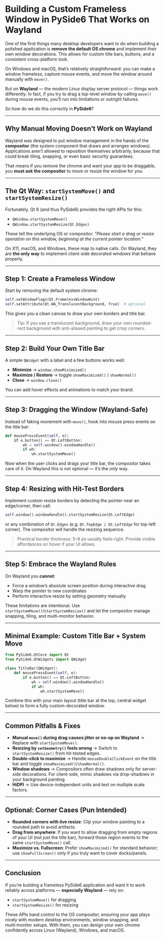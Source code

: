 # Building a Custom Frameless Window in PySide6 That Works on Wayland

One of the first things many desktop developers want to do when building a polished application is **remove the default OS chrome** and implement their own window decorations. This allows for custom title bars, buttons, and a consistent cross-platform look.

On Windows and macOS, that’s relatively straightforward: you can make a window frameless, capture mouse events, and move the window around manually with `move()`.

But on **Wayland** — the modern Linux display server protocol — things work differently. In fact, if you try to drag a top-level window by calling `move()` during mouse events, you’ll run into limitations or outright failures.

So how do we do this correctly in **PySide6**?

---

## Why Manual Moving Doesn’t Work on Wayland

Wayland was designed to put window management in the hands of the **compositor** (the system component that draws and arranges windows). Applications aren’t allowed to reposition themselves arbitrarily, because that could break tiling, snapping, or even basic security guarantees.

That means if you remove the chrome and want your app to be draggable, you **must ask the compositor** to move or resize the window for you.

---

## The Qt Way: `startSystemMove()` and `startSystemResize()`

Fortunately, Qt 6 (and thus PySide6) provides the right APIs for this:

* `QWindow.startSystemMove()`
* `QWindow.startSystemResize(Qt.Edges)`

These tell the underlying OS or compositor:
*"Please start a drag or resize operation on this window, beginning at the current pointer location."*

On X11, macOS, and Windows, these map to native calls. On Wayland, they are **the only way** to implement client-side decorated windows that behave properly.

---

## Step 1: Create a Frameless Window

Start by removing the default system chrome:

```python
self.setWindowFlags(Qt.FramelessWindowHint)
self.setAttribute(Qt.WA_TranslucentBackground, True)  # optional
```

This gives you a clean canvas to draw your own borders and title bar.

> Tip: If you use a translucent background, draw your own rounded-rect background with anti-aliased painting to get crisp corners.

---

## Step 2: Build Your Own Title Bar

A simple `QWidget` with a label and a few buttons works well:

* **Minimize** → `window.showMinimized()`
* **Maximize / Restore** → toggle `showMaximized()` / `showNormal()`
* **Close** → `window.close()`

You can add hover effects and animations to match your brand.

---

## Step 3: Dragging the Window (Wayland-Safe)

Instead of faking movement with `move()`, hook into mouse press events on the title bar:

```python
def mousePressEvent(self, e):
    if e.button() == Qt.LeftButton:
        wh = self.window().windowHandle()
        if wh:
            wh.startSystemMove()
```

Now when the user clicks and drags your title bar, the compositor takes care of it. On Wayland this is not optional — it’s the *only* way.

---

## Step 4: Resizing with Hit-Test Borders

Implement custom resize borders by detecting the pointer near an edge/corner, then call:

```python
self.window().windowHandle().startSystemResize(Qt.LeftEdge)
```

or any combination of `Qt.Edges` (e.g. `Qt.TopEdge | Qt.LeftEdge` for top-left corner). The compositor will handle the resizing sequence.

> Practical border thickness: 5–8 px usually feels right. Provide visible affordances on hover if your UI allows.

---

## Step 5: Embrace the Wayland Rules

On Wayland you **cannot**:

* Force a window’s absolute screen position during interactive drag
* Warp the pointer to new coordinates
* Perform interactive resize by setting geometry manually

These limitations are intentional. Use `startSystemMove()`/`startSystemResize()` and let the compositor manage snapping, tiling, and multi-monitor behavior.

---

## Minimal Example: Custom Title Bar + System Move

```python
from PySide6.QtCore import Qt
from PySide6.QtWidgets import QWidget

class TitleBar(QWidget):
    def mousePressEvent(self, e):
        if e.button() == Qt.LeftButton:
            wh = self.window().windowHandle()
            if wh:
                wh.startSystemMove()
```

Combine this with your main layout (title bar at the top, central widget below) to form a fully custom-decorated window.

---

## Common Pitfalls & Fixes

* **Manual `move()` during drag causes jitter or no-op on Wayland** → Replace with `startSystemMove()`.
* **Resizing by `setGeometry()` feels wrong** → Switch to `startSystemResize()` from hit-tested edges.
* **Double-click to maximize** → Handle `mouseDoubleClickEvent` on the title bar and toggle `showMaximized()`/`showNormal()`.
* **Window shadows** → Compositors often draw shadows only for server-side decorations. For client-side, mimic shadows via drop-shadows in your background painting.
* **HiDPI** → Use device-independent units and test on multiple scale factors.

---

## Optional: Corner Cases (Pun Intended)

* **Rounded corners with live resize**: Clip your window painting to a rounded path to avoid artifacts.
* **Drag from anywhere**: If you want to allow dragging from empty regions of your UI (not just the title bar), forward those region events to the same `startSystemMove()` call.
* **Maximize vs. Fullscreen**: Prefer `showMaximized()` for standard behavior; use `showFullScreen()` only if you truly want to cover docks/panels.

---

## Conclusion

If you’re building a frameless PySide6 application and want it to work reliably across platforms — **especially Wayland** — rely on:

* `startSystemMove()` for dragging
* `startSystemResize()` for resizing

These APIs hand control to the OS compositor, ensuring your app plays nicely with modern desktop environments, window snapping, and multi‑monitor setups. With them, you can design your own chrome confidently across Linux (Wayland), Windows, and macOS.

